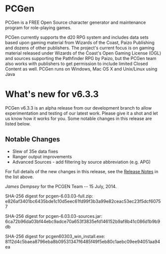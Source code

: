 # PCGen

PCGen is a FREE Open Source character generator and maintenance program for role-playing games.

PCGen currently supports the d20 RPG system and includes data sets based upon gaming material from Wizards of the Coast, Paizo Publishing and dozens of other publishers.
The project's current focus is on gaming material released under Wizards of the Coast's Open Gaming License (OGL) and sources supporting the Pathfinder RPG by Paizo, but the PCGen team also works with publishers to get permission to include limited Closed Content as well.
PCGen runs on Windows, Mac OS X and Unix/Linux using Java

# What's new for v6.3.3

PCGen v6.3.3 is an alpha release from our development branch to allow experimentation and 
testing of our latest work. Please give it a shot and let us know how it works for you. Some 
notable changes in this release are listed below.

## Notable Changes


* Slew of 35e data fixes
* Ranger output improvements
* Advanced Sources - add filtering by source abbreviation (e.g. APG)



For full details of the new changes in this release, see the 
[Release Notes](https://sourceforge.net/projects/pcgen/files/PCGen%20Unstable/6.03.03/pcgen-release-notes-60301.html/download) in the list above.

*James Dempsey* for the PCGEN Team -- 15 July, 2014.

SHA-256 digest for pcgen-6.03.03-full.zip:
e826af3401bc6435bde1c10d5eec61fd99f3b3a99e82ceac53ec23f5dcf60757

SHA-256 digest for pcgen-6.03.03-sources.jar:
6ca72b96da03bf44ebc9adce70a653f3835efd146152b9af8b41c086d1b9b9db

SHA-256 digest for pcgen60303_win_install.exe:
8112d4c5baea8796eba8b09531347f6485f49f5eb80c1aebc09ee94051aa94ea

